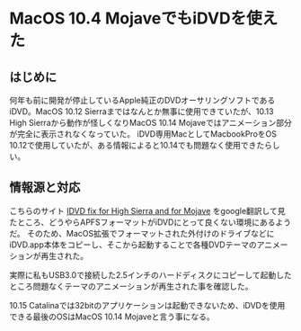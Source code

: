 # MacOS 10.4 MojaveでもiDVDを使えた
<!-- date:2020-04-19 14:30:31 -->

## はじめに
何年も前に開発が停止しているApple純正のDVDオーサリングソフトであるiDVD。MacOS 10.12 Sierraまではなんとか無事に使用できていたが、10.13 High Sierraから動作が怪しくなりMacOS 10.14 Mojaveではアニメーション部分が完全に表示されなくなっていた。
iDVD専用MacとしてMacbookProをOS 10.12で使用していたが、ある情報によると10.14でも問題なく使用できたらしい。

## 情報源と対応
こちらのサイト
[IDVD fix for High Sierra and for Mojave][1] をgoogle翻訳して見たところ、どうやらAPFSフォーマットがiDVDにとって良くない環境にあるようだ。
そのため、MacOS拡張でフォーマットされた外付けのドライブなどにiDVD.app本体をコピーし、そこから起動することで各種DVDテーマのアニメーションが再生された。

実際に私もUSB3.0で接続した2.5インチのハードディスクにコピーして起動したところ問題なくテーマのアニメーションが再生された事を確認した。

10.15 Catalinaでは32bitのアプリケーションは起動できないため、iDVDを使用できる最後のOSはMacOS 10.14 Mojaveと言う事になる。


[1]: https://discussions.apple.com/thread/250109226